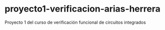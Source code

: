 # proyecto1-verificacion-arias-herrera
Proyecto 1 del curso de verificación funcional de circuitos integrados
